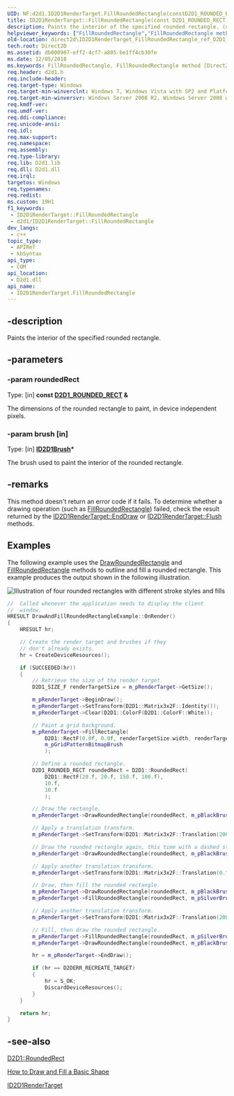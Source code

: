 ```yaml
---
UID: NF:d2d1.ID2D1RenderTarget.FillRoundedRectangle(constD2D1_ROUNDED_RECT&,ID2D1Brush)
title: ID2D1RenderTarget::FillRoundedRectangle(const D2D1_ROUNDED_RECT &,ID2D1Brush) (d2d1.h)
description: Paints the interior of the specified rounded rectangle. (overload 1/2)
helpviewer_keywords: ["FillRoundedRectangle","FillRoundedRectangle method [Direct2D]","FillRoundedRectangle method [Direct2D]","ID2D1RenderTarget interface","ID2D1RenderTarget interface [Direct2D]","FillRoundedRectangle method","ID2D1RenderTarget.FillRoundedRectangle","ID2D1RenderTarget.FillRoundedRectangle(const D2D1_ROUNDED_RECT &","ID2D1Brush)","ID2D1RenderTarget::FillRoundedRectangle","ID2D1RenderTarget::FillRoundedRectangle(const D2D1_ROUNDED_RECT &","ID2D1Brush)","d2d1/ID2D1RenderTarget::FillRoundedRectangle","direct2d.ID2D1RenderTarget_FillRoundedRectangle_ref_D2D1_ROUNDED_RECT_ptr_ID2D1Brush"]
old-location: direct2d\ID2D1RenderTarget_FillRoundedRectangle_ref_D2D1_ROUNDED_RECT_ptr_ID2D1Brush.htm
tech.root: Direct2D
ms.assetid: db000907-eff2-4cf7-a805-be1ff4cb30fe
ms.date: 12/05/2018
ms.keywords: FillRoundedRectangle, FillRoundedRectangle method [Direct2D], FillRoundedRectangle method [Direct2D],ID2D1RenderTarget interface, ID2D1RenderTarget interface [Direct2D],FillRoundedRectangle method, ID2D1RenderTarget.FillRoundedRectangle, ID2D1RenderTarget.FillRoundedRectangle(const D2D1_ROUNDED_RECT &,ID2D1Brush), ID2D1RenderTarget::FillRoundedRectangle, ID2D1RenderTarget::FillRoundedRectangle(const D2D1_ROUNDED_RECT &,ID2D1Brush), d2d1/ID2D1RenderTarget::FillRoundedRectangle, direct2d.ID2D1RenderTarget_FillRoundedRectangle_ref_D2D1_ROUNDED_RECT_ptr_ID2D1Brush
req.header: d2d1.h
req.include-header: 
req.target-type: Windows
req.target-min-winverclnt: Windows 7, Windows Vista with SP2 and Platform Update for Windows Vista [desktop apps \| UWP apps]
req.target-min-winversvr: Windows Server 2008 R2, Windows Server 2008 with SP2 and Platform Update for Windows Server 2008 [desktop apps \| UWP apps]
req.kmdf-ver: 
req.umdf-ver: 
req.ddi-compliance: 
req.unicode-ansi: 
req.idl: 
req.max-support: 
req.namespace: 
req.assembly: 
req.type-library: 
req.lib: D2d1.lib
req.dll: D2d1.dll
req.irql: 
targetos: Windows
req.typenames: 
req.redist: 
ms.custom: 19H1
f1_keywords:
 - ID2D1RenderTarget::FillRoundedRectangle
 - d2d1/ID2D1RenderTarget::FillRoundedRectangle
dev_langs:
 - c++
topic_type:
 - APIRef
 - kbSyntax
api_type:
 - COM
api_location:
 - D2d1.dll
api_name:
 - ID2D1RenderTarget.FillRoundedRectangle
---
```


## -description

Paints the interior of the specified rounded rectangle.

## -parameters

### -param roundedRect

Type: [in] <b>const <a href="/windows/win32/api/d2d1/ns-d2d1-d2d1_rounded_rect">D2D1_ROUNDED_RECT</a> &</b>

The dimensions of the rounded rectangle to paint, in device independent pixels.

### -param brush [in]

Type: [in] <b><a href="/windows/win32/api/d2d1/nn-d2d1-id2d1brush">ID2D1Brush</a>*</b>

The brush used to paint the interior of the rounded rectangle.

## -remarks

This method doesn't return an error code if it fails. To determine whether a drawing operation (such as <a href="/windows/win32/api/d2d1/nf-d2d1-id2d1rendertarget-fillroundedrectangle(constd2d1_rounded_rect_id2d1brush)">FillRoundedRectangle</a>) failed, check the result returned by the <a href="/windows/win32/api/d2d1/nf-d2d1-id2d1rendertarget-enddraw">ID2D1RenderTarget::EndDraw</a> or <a href="/windows/win32/api/d2d1/nf-d2d1-id2d1rendertarget-flush">ID2D1RenderTarget::Flush</a> methods. 

## Examples

The following example uses the <a href="/windows/win32/api/d2d1/nf-d2d1-id2d1rendertarget-fillroundedrectangle(constd2d1_rounded_rect_id2d1brush)">DrawRoundedRectangle</a> and <a href="/windows/win32/api/d2d1/nf-d2d1-id2d1rendertarget-fillroundedrectangle(constd2d1_rounded_rect_id2d1brush)">FillRoundedRectangle</a> methods to outline and fill a rounded rectangle.  This example produces the output shown in the following illustration.

<img alt="Illustration of four rounded rectangles with different stroke styles and fills" src="images/drawroundedrectangle_scr.png"/>

```cpp
//  Called whenever the application needs to display the client
//  window.
HRESULT DrawAndFillRoundedRectangleExample::OnRender()
{
    HRESULT hr;

    // Create the render target and brushes if they
    // don't already exists.
    hr = CreateDeviceResources();

    if (SUCCEEDED(hr))
    {
        // Retrieve the size of the render target.
        D2D1_SIZE_F renderTargetSize = m_pRenderTarget->GetSize();

        m_pRenderTarget->BeginDraw();
        m_pRenderTarget->SetTransform(D2D1::Matrix3x2F::Identity());
        m_pRenderTarget->Clear(D2D1::ColorF(D2D1::ColorF::White));

        // Paint a grid background.
        m_pRenderTarget->FillRectangle(
            D2D1::RectF(0.0f, 0.0f, renderTargetSize.width, renderTargetSize.height),
            m_pGridPatternBitmapBrush
            );

        // Define a rounded rectangle.
        D2D1_ROUNDED_RECT roundedRect = D2D1::RoundedRect(
            D2D1::RectF(20.f, 20.f, 150.f, 100.f),
            10.f,
            10.f
            );

        // Draw the rectangle.
        m_pRenderTarget->DrawRoundedRectangle(roundedRect, m_pBlackBrush, 10.f);

        // Apply a translation transform.
        m_pRenderTarget->SetTransform(D2D1::Matrix3x2F::Translation(200.f, 0.f));

        // Draw the rounded rectangle again, this time with a dashed stroke.
        m_pRenderTarget->DrawRoundedRectangle(roundedRect, m_pBlackBrush, 10.f, m_pStrokeStyle);

        // Apply another translation transform.
        m_pRenderTarget->SetTransform(D2D1::Matrix3x2F::Translation(0.f, 150.f));

        // Draw, then fill the rounded rectangle.
        m_pRenderTarget->DrawRoundedRectangle(roundedRect, m_pBlackBrush, 10.f, m_pStrokeStyle);
        m_pRenderTarget->FillRoundedRectangle(roundedRect, m_pSilverBrush);

        // Apply another translation transform.
        m_pRenderTarget->SetTransform(D2D1::Matrix3x2F::Translation(200.f, 150.f));

        // Fill, then draw the rounded rectangle.
        m_pRenderTarget->FillRoundedRectangle(roundedRect, m_pSilverBrush);
        m_pRenderTarget->DrawRoundedRectangle(roundedRect, m_pBlackBrush, 10.f, m_pStrokeStyle);

        hr = m_pRenderTarget->EndDraw();

        if (hr == D2DERR_RECREATE_TARGET)
        {
            hr = S_OK;
            DiscardDeviceResources();
        }
    }

    return hr;
}
```

## -see-also

<a href="/windows/win32/api/d2d1helper/nf-d2d1helper-roundedrect">D2D1::RoundedRect</a>

<a href="/windows/win32/Direct2D/how-to-draw-an-ellipse">How to Draw and Fill a Basic Shape</a>

<a href="/windows/win32/api/d2d1/nn-d2d1-id2d1rendertarget">ID2D1RenderTarget</a>

